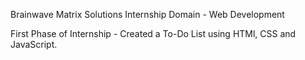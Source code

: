 Brainwave Matrix Solutions Internship
Domain - Web Development 

First Phase of Internship - Created a To-Do List using HTMl, CSS and JavaScript. 
